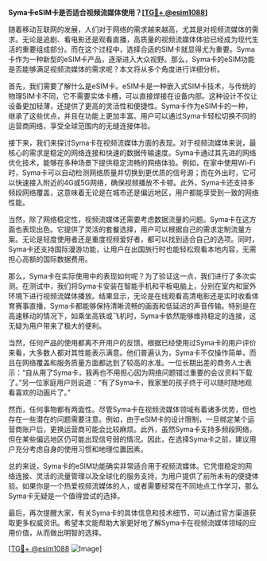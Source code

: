 **Syma卡eSIM卡是否适合视频流媒体使用？[[TG💪+ @esim1088](https://t.me/s/esim1088)]**

随着移动互联网的发展，人们对于网络的需求越来越高，尤其是对视频流媒体的需求。无论是追剧、看电影还是观看直播，高质量的视频流媒体体验已经成为现代生活的重要组成部分。而在这个过程中，选择合适的SIM卡就显得尤为重要。Syma卡作为一种新型的eSIM卡产品，逐渐进入大众视野。那么，Syma卡的eSIM功能是否能够满足视频流媒体的需求呢？本文将从多个角度进行详细分析。

首先，我们需要了解什么是eSIM卡。eSIM卡是一种嵌入式SIM卡技术，与传统的物理SIM卡不同，它不需要实体卡槽，可以直接焊接在设备内部。这种设计不仅让设备更加轻薄，还提供了更高的灵活性和便捷性。Syma卡作为eSIM卡的一种，继承了这些优点，并且在功能上更加丰富。用户可以通过Syma卡轻松切换不同的运营商网络，享受全球范围内的无缝连接体验。

接下来，我们来探讨Syma卡在视频流媒体方面的表现。对于视频流媒体来说，最核心的需求是稳定的网络连接和快速的数据传输速度。Syma卡通过其先进的网络优化技术，能够在多种场景下提供稳定流畅的网络体验。例如，在家中使用Wi-Fi时，Syma卡可以自动检测网络质量并切换到更优质的信号源；而在外出时，它可以快速接入附近的4G或5G网络，确保视频播放不卡顿。此外，Syma卡还支持多频段网络覆盖，这意味着无论是在城市还是偏远地区，用户都能享受到一致的网络性能。

当然，除了网络稳定性，视频流媒体还需要考虑数据流量的问题。Syma卡在这方面也表现出色。它提供了灵活的套餐选择，用户可以根据自己的需求定制流量方案。无论是轻度使用者还是重度视频爱好者，都可以找到适合自己的选项。同时，Syma卡还支持国际漫游功能，让用户在出国旅行时也能轻松观看本地内容，无需担心高额的国际数据费用。

那么，Syma卡在实际使用中的表现如何呢？为了验证这一点，我们进行了多次实测。在测试中，我们将Syma卡安装在智能手机和平板电脑上，分别在室内和室外环境下进行视频流媒体播放。结果显示，无论是在线观看高清电影还是实时收看体育赛事直播，Syma卡都能够保持清晰流畅的画面和低延迟的声音传输。特别是在高速移动的情况下，如乘坐高铁或飞机时，Syma卡依然能够维持稳定的连接，这无疑为用户带来了极大的便利。

当然，任何产品的使用都离不开用户的反馈。根据已经使用过Syma卡的用户评价来看，大多数人都对其性能表示满意。他们普遍认为，Syma卡不仅操作简单，而且在网络覆盖和服务质量方面都达到了较高的水准。一位长期出差的商务人士表示：“自从用了Syma卡，我再也不用担心因为网络问题错过重要的会议资料下载了。”另一位家庭用户则说道：“有了Syma卡，我家里的孩子终于可以随时随地观看喜欢的动画片了。”

然而，任何事物都有两面性。尽管Syma卡在视频流媒体领域有着诸多优势，但也存在一些潜在的问题需要注意。例如，由于eSIM卡的设计限制，一旦绑定某个运营商账户后，更换运营商可能会比较麻烦。此外，虽然Syma卡支持多频段网络，但在某些偏远地区仍可能出现信号弱的情况。因此，在选择Syma卡之前，建议用户充分考虑自身的使用习惯和地理位置因素。

总的来说，Syma卡的eSIM功能确实非常适合用于视频流媒体。它凭借稳定的网络连接、灵活的流量管理以及全球化的服务支持，为用户提供了前所未有的便捷体验。如果你是一个热爱视频流媒体的人，或者需要经常在不同地点工作学习，那么Syma卡无疑是一个值得尝试的选择。

最后，再次提醒大家，有关Syma卡的具体信息和技术细节，可以通过官方渠道获取更多权威资讯。希望本文能帮助大家更好地了解Syma卡在视频流媒体领域的应用价值，从而做出明智的选择。

[[TG💪+ @esim1088](https://t.me/s/esim1088) ![Image](https://i.postimg.cc/4NQfJmqS/Snipaste-2025-05-13-00-14-12.png)]